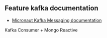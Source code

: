 ## Feature kafka documentation

- [Micronaut Kafka Messaging documentation](https://micronaut-projects.github.io/micronaut-kafka/latest/guide/index.html)

Kafka Consumer + Mongo Reactive

